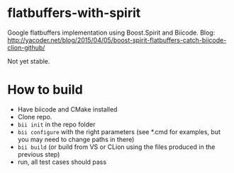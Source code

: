 # flatbuffers-with-spirit

Google flatbuffers implementation using Boost.Spirit and Biicode.
Blog: http://yacoder.net/blog/2015/04/05/boost-spirit-flatbuffers-catch-biicode-clion-github/

Not yet stable.

# How to build

- Have biicode and CMake installed
- Clone repo.
- `bii init` in the repo folder
- `bii configure` with the right parameters (see *.cmd for examples, but you may need to change paths in there)
- `bii build` (or build from VS or CLion using the files produced in the previous step)
- run, all test cases should pass

